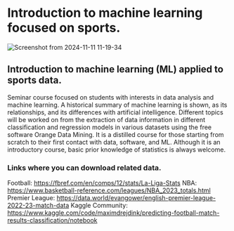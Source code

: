 # Introduction to machine learning focused on sports.

![Screenshot from 2024-11-11 11-19-34](https://github.com/user-attachments/assets/ab282536-bb6b-4322-a6d8-f34a00fec94b)

## Introduction to machine learning (ML) applied to sports data.
Seminar course focused on students with interests in data analysis and machine learning. A historical summary of machine learning is shown, as its relationships, and its differences with artificial intelligence. Different topics will be worked on from the extraction of data information in different classification and regression models in various datasets using the free software Orange Data Mining. It is a distilled course for those starting from scratch to their first contact with data, software, and ML. Although it is an introductory course, basic prior knowledge of statistics is always welcome.

### Links where you can download related data.

Football: https://fbref.com/en/comps/12/stats/La-Liga-Stats
NBA: https://www.basketball-reference.com/leagues/NBA_2023_totals.html
Premier League: https://data.world/evangower/english-premier-league-2022-23-match-data
Kaggle Community: https://www.kaggle.com/code/maximdrejdink/predicting-football-match-results-classification/notebook
